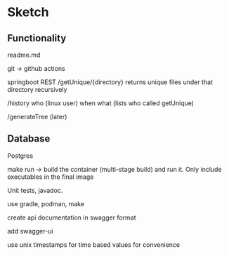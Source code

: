 # Sketch

## Functionality

readme.md

git -> github actions

springboot REST /getUnique/{directory} returns unique files under that directory recursively

/history who (linux user) when what (lists who called getUnique)

/generateTree (later)

## Database

Postgres

make run -> build the container (multi-stage build) and run it. Only include executables in the final image

Unit tests, javadoc.

use gradle, podman, make

create api documentation in swagger format

add swagger-ui

use unix timestamps for time based values for convenience
